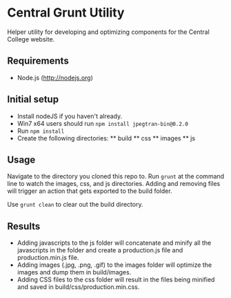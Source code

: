 Central Grunt Utility
===================

Helper utility for developing and optimizing components for the Central College website.

Requirements
------------------
* Node.js (http://nodejs.org)

Initial setup
------------------

* Install nodeJS if you haven't already.
* Win7 x64 users should run `npm install jpegtran-bin@0.2.0`
* Run `npm install`
* Create the following directories:
** build
** css
** images
** js

Usage
------------------

Navigate to the directory you cloned this repo to. Run `grunt` at the command line to watch the images, css, and js directories. Adding and removing files will trigger an action that gets exported to the build folder.

Use `grunt clean` to clear out the build directory.

Results
------------------

* Adding javascripts to the js folder will concatenate and minify all the javascripts in the folder and create a production.js file and production.min.js file.
* Adding images (.jpg, .png, .gif) to the images folder will optimize the images and dump them in build/images.
* Adding CSS files to the css folder will result in the files being minified and saved in build/css/production.min.css.

